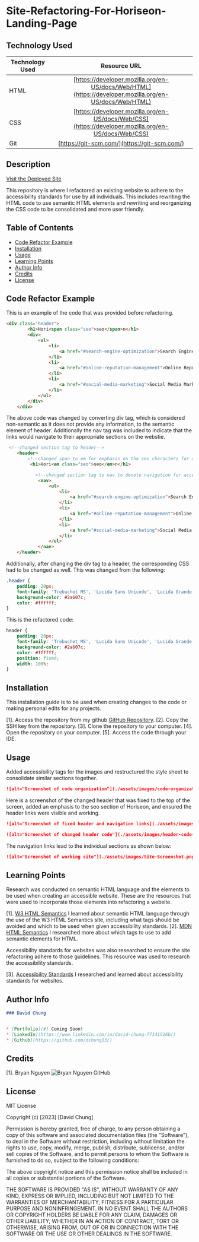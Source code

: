 # Site-Refactoring-For-Horiseon-Landing-Page

## Technology Used 

| Technology Used         | Resource URL           | 
| ------------- |:-------------:| 
| HTML    | [https://developer.mozilla.org/en-US/docs/Web/HTML](https://developer.mozilla.org/en-US/docs/Web/HTML) | 
| CSS     | [https://developer.mozilla.org/en-US/docs/Web/CSS](https://developer.mozilla.org/en-US/docs/Web/CSS)      |   
| Git | [https://git-scm.com/](https://git-scm.com/)     |  

## Description 

[Visit the Deployed Site](https://dchung13.github.io/Site-Refractoring/)

This repository is where I refactored an existing website to adhere to the accessibility standards for use by all individuals. This includes rewriting the HTML code to use semantic HTML elements and rewriting and reorganizing the CSS code to be consolidated and more user friendly.  


## Table of Contents

* [Code Refactor Example](#code-refactor-example)
* [Installation](#installation)
* [Usage](#usage)
* [Learning Points](#learning-points)
* [Author Info](#author-info)
* [Credits](#credits)
* [License](#license)

## Code Refactor Example

This is an example of the code that was provided before refactoring.
```html
<div class="header">
        <h1>Hori<span class="seo">seo</span>n</h1>
        <div>
            <ul>
                <li>
                    <a href="#search-engine-optimization">Search Engine Optimization</a>
                </li>
                <li>
                    <a href="#online-reputation-management">Online Reputation Management</a>
                </li>
                <li>
                    <a href="#social-media-marketing">Social Media Marketing</a>
                </li>
            </ul>
        </div>
    </div>
```
The above code was changed by converting div tag, which is considered non-semantic as it does not provide any information, to the semantic element of header. Additionally the nav tag was included to indicate that the links would navigate to their appropriate sections on the webstie.
```html
 <!--changed section tag to header-->
    <header>
        <!--changed span to em for emphasis on the seo characters for accessibility reasons-->
         <h1>Hori<em class="seo">seo</em>n</h1>

           <!--changed section tag to nav to denote navigation for accessibility-->
            <nav>
                <ul>
                    <li>
                        <a href="#search-engine-optimization">Search Engine Optimization</a>
                    </li>
                    <li>
                        <a href="#online-reputation-management">Online Reputation Management</a>
                    </li>
                    <li>
                        <a href="#social-media-marketing">Social Media Marketing</a>
                    </li>
                </ul>
            </nav>
    </header>
```
Additionally, after changing the div tag to a header, the corresponding CSS had to be changed as well. This was changed from the following:

```css
.header {
    padding: 20px;
    font-family: 'Trebuchet MS', 'Lucida Sans Unicode', 'Lucida Grande', 'Lucida Sans', Arial, sans-serif;
    background-color: #2a607c;
    color: #ffffff;
}
```
This is the refactored code:

```css
header {
    padding: 20px;
    font-family: 'Trebuchet MS', 'Lucida Sans Unicode', 'Lucida Grande', 'Lucida Sans', Arial, sans-serif;
    background-color: #2a607c;
    color: #ffffff;
    position: fixed;
    width: 100%;
}
```

## Installation
This installation guide is to be used when creating changes to the code or making personal edits for any projects.

[1]. Access the repository from my github [GitHub Repository](https://github.com/dchung13/Site-Refractoring).
[2]. Copy the SSH key from the repository.
[3]. Clone the repository to your computer.
[4]. Open the repository on your computer.
[5]. Access the code through your IDE.

## Usage 

Added accessibility tags for the images and restructured the style sheet to consolidate similar sections together.

```md
![alt="Screenshot of code organization"](./assets/images/code-organization-snippet.png)
```

Here is a screenshot of the changed header that was fixed to the top of the screen, added an emphasis to the seo section of Horiseon, and ensured the header links were visible and working.
```md
![alt="Screenshot of fixed header and navigation links](./assets/images/site-header-screenshot.png)
```

```md
![alt="Screenshot of changed header code"](./assets/images/header-code-screenshot.png)
```
The navigation links lead to the individual sections as shown below:
```md
![alt="Screenshot of working site"](./assets/images/Site-Screenshot.png)
```

## Learning Points

Research was conducted on semantic HTML language and the elements to be used when creating an accessible website. These are the resources that were used to incorporate those elements into refactoring a website.

[1]. [W3 HTML Semantics](https://www.w3schools.com/html/html5_semantic_elements.asp) I learned about semantic HTML language through the use of the W3 HTML Semantics site, including what tags should be avoided and which to be used when given accessibility standards.
[2]. [MDN HTML Semantics](https://developer.mozilla.org/en-US/docs/Glossary/Semantics) I researched more about which tags to use to add semantic elements for HTML.

Accessibility standards for websites was also researched to ensure the site refactoring adhere to those guidelines. This resource was used to research the accessibility standards.

[3]. [Accessibility Standards](https://www.ada.gov/resources/web-guidance/) I researched and learned about accessibility standards for websites.

## Author Info

```md
### David Chung


* [Portfolio](#) Coming Soon!
* [LinkedIn](https://www.linkedin.com/in/david-chung-77141526b/)
* [Github](https://github.com/dchung13/)
```

## Credits

[1]. Bryan Nguyen ![Bryan Nguyen GitHub](https://github.com/bryannguyen9)

## License

MIT License

Copyright (c) [2023] [David Chung]

Permission is hereby granted, free of charge, to any person obtaining a copy
of this software and associated documentation files (the "Software"), to deal
in the Software without restriction, including without limitation the rights
to use, copy, modify, merge, publish, distribute, sublicense, and/or sell
copies of the Software, and to permit persons to whom the Software is
furnished to do so, subject to the following conditions:

The above copyright notice and this permission notice shall be included in all
copies or substantial portions of the Software.

THE SOFTWARE IS PROVIDED "AS IS", WITHOUT WARRANTY OF ANY KIND, EXPRESS OR
IMPLIED, INCLUDING BUT NOT LIMITED TO THE WARRANTIES OF MERCHANTABILITY,
FITNESS FOR A PARTICULAR PURPOSE AND NONINFRINGEMENT. IN NO EVENT SHALL THE
AUTHORS OR COPYRIGHT HOLDERS BE LIABLE FOR ANY CLAIM, DAMAGES OR OTHER
LIABILITY, WHETHER IN AN ACTION OF CONTRACT, TORT OR OTHERWISE, ARISING FROM,
OUT OF OR IN CONNECTION WITH THE SOFTWARE OR THE USE OR OTHER DEALINGS IN THE
SOFTWARE.
